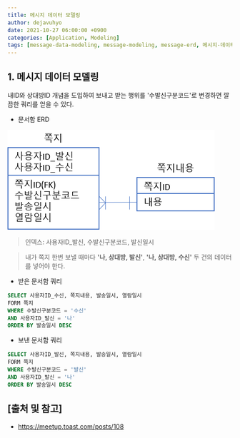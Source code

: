 ```yaml
---
title: 메시지 데이터 모델링
author: dejavuhyo
date: 2021-10-27 06:00:00 +0900
categories: [Application, Modeling]
tags: [message-data-modeling, message-modeling, message-erd, 메시지-데이터-모델링, 메시지-모델링, 메시지-erd]
---
```


## 1. 메시지 데이터 모델링
내ID와 상대방ID 개념을 도입하여 보내고 받는 행위를 '수발신구분코드'로 변경하면 깔끔한 쿼리를 얻을 수 있다.

* 문서함 ERD

![message-erd](/assets/img/2021-10-27-interaction-message-data-modeling/message-erd.png)

> 인덱스: 사용자ID_발신, 수발신구분코드, 발신일시

> 내가 쪽지 한번 보낼 때마다 __'나, 상대방, 발신'__, __'나, 상대방, 수신'__ 두 건의 데이터를 넣어야 한다.

* 받은 문서함 쿼리

```sql
SELECT 사용자ID_수신, 쪽지내용, 발송일시, 열람일시
FORM 쪽지
WHERE 수발신구분코드 = '수신'
AND 사용자ID_발신 = '나'
ORDER BY 발송일시 DESC
```

* 보낸 문서함 쿼리

```sql
SELECT 사용자ID_발신, 쪽지내용, 발송일시, 열람일시
FORM 쪽지
WHERE 수발신구분코드 = '발신'
AND 사용자ID_발신 = '나'
ORDER BY 발송일시 DESC
```

## [출처 및 참고]
* <https://meetup.toast.com/posts/108>
